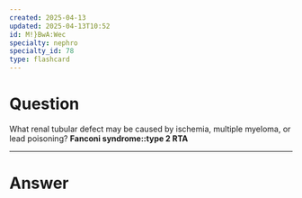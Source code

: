 ```yaml
---
created: 2025-04-13
updated: 2025-04-13T10:52
id: M!}BwA:Wec
specialty: nephro
specialty_id: 78
type: flashcard
---
```


# Question
What renal tubular defect may be caused by ischemia, multiple myeloma, or lead poisoning?    **Fanconi syndrome::type 2 RTA**

---

# Answer
